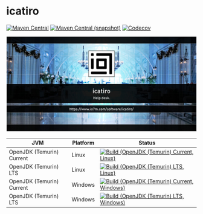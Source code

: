 icatiro
===

[![Maven Central](https://img.shields.io/maven-central/v/com.io7m.icatiro/com.io7m.icatiro.svg?style=flat-square)](http://search.maven.org/#search%7Cga%7C1%7Cg%3A%22com.io7m.icatiro%22)
[![Maven Central (snapshot)](https://img.shields.io/nexus/s/https/s01.oss.sonatype.org/com.io7m.icatiro/com.io7m.icatiro.svg?style=flat-square)](https://s01.oss.sonatype.org/content/repositories/snapshots/com/io7m/icatiro/)
[![Codecov](https://img.shields.io/codecov/c/github/io7m/icatiro.svg?style=flat-square)](https://codecov.io/gh/io7m/icatiro)

![icatiro](./src/site/resources/icatiro.jpg?raw=true)

| JVM | Platform | Status |
|-----|----------|--------|
| OpenJDK (Temurin) Current | Linux | [![Build (OpenJDK (Temurin) Current, Linux)](https://img.shields.io/github/actions/workflow/status/io7m/icatiro/workflows/main.linux.temurin.current.yml)](https://github.com/io7m/icatiro/actions?query=workflow%3Amain.linux.temurin.current)|
| OpenJDK (Temurin) LTS | Linux | [![Build (OpenJDK (Temurin) LTS, Linux)](https://img.shields.io/github/actions/workflow/status/io7m/icatiro/workflows/main.linux.temurin.lts.yml)](https://github.com/io7m/icatiro/actions?query=workflow%3Amain.linux.temurin.lts)|
| OpenJDK (Temurin) Current | Windows | [![Build (OpenJDK (Temurin) Current, Windows)](https://img.shields.io/github/actions/workflow/status/io7m/icatiro/workflows/main.windows.temurin.current.yml)](https://github.com/io7m/icatiro/actions?query=workflow%3Amain.windows.temurin.current)|
| OpenJDK (Temurin) LTS | Windows | [![Build (OpenJDK (Temurin) LTS, Windows)](https://img.shields.io/github/actions/workflow/status/io7m/icatiro/workflows/main.windows.temurin.lts.yml)](https://github.com/io7m/icatiro/actions?query=workflow%3Amain.windows.temurin.lts)|

